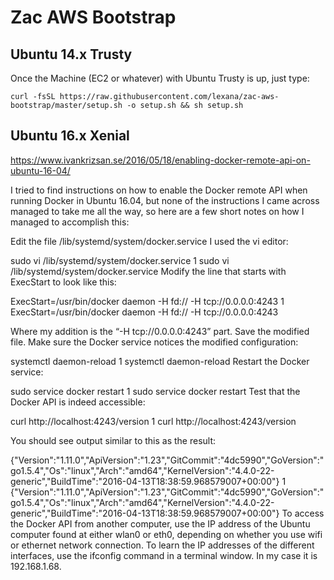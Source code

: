 # Zac AWS Bootstrap

## Ubuntu 14.x Trusty
Once the Machine (EC2 or whatever) with Ubuntu Trusty is up, just type:

 `curl -fsSL https://raw.githubusercontent.com/lexana/zac-aws-bootstrap/master/setup.sh -o setup.sh && sh setup.sh`

## Ubuntu 16.x Xenial
https://www.ivankrizsan.se/2016/05/18/enabling-docker-remote-api-on-ubuntu-16-04/

I tried to find instructions on how to enable the Docker remote API when running Docker in Ubuntu 16.04, but none of the instructions I came across managed to take me all the way, so here are a few short notes on how I managed to accomplish this:

Edit the file /lib/systemd/system/docker.service
I used the vi editor:

sudo vi /lib/systemd/system/docker.service
1
sudo vi /lib/systemd/system/docker.service
Modify the line that starts with ExecStart to look like this:

ExecStart=/usr/bin/docker daemon -H fd:// -H tcp://0.0.0.0:4243
1
ExecStart=/usr/bin/docker daemon -H fd:// -H tcp://0.0.0.0:4243

Where my addition is the “-H tcp://0.0.0.0:4243” part.
Save the modified file.
Make sure the Docker service notices the modified configuration:

systemctl daemon-reload
1
systemctl daemon-reload
Restart the Docker service:

sudo service docker restart
1
sudo service docker restart
Test that the Docker API is indeed accessible:

curl http://localhost:4243/version
1
curl http://localhost:4243/version

You should see output similar to this as the result:

{"Version":"1.11.0","ApiVersion":"1.23","GitCommit":"4dc5990","GoVersion":"go1.5.4","Os":"linux","Arch":"amd64","KernelVersion":"4.4.0-22-generic","BuildTime":"2016-04-13T18:38:59.968579007+00:00"}
1
{"Version":"1.11.0","ApiVersion":"1.23","GitCommit":"4dc5990","GoVersion":"go1.5.4","Os":"linux","Arch":"amd64","KernelVersion":"4.4.0-22-generic","BuildTime":"2016-04-13T18:38:59.968579007+00:00"}
To access the Docker API from another computer, use the IP address of the Ubuntu computer found at either wlan0 or eth0, depending on whether you use wifi or ethernet network connection.
To learn the IP addresses of the different interfaces, use the ifconfig command in a terminal window. In my case it is 192.168.1.68.
